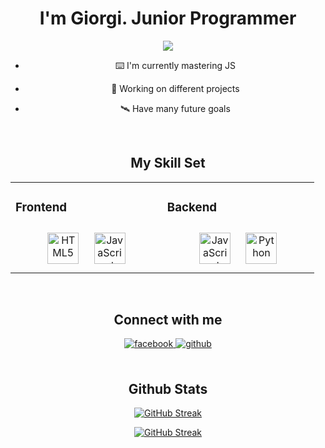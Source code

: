 <div align='center'>

# I'm Giorgi. Junior Programmer
![](https://komarev.com/ghpvc/?username=giorgigelashvili12&color=green)
  

-  ⌨️ I'm currently mastering JS  
  

- 📍 Working on different projects  
  

- 🛰️ Have many future goals  
  

<br/>  


## My Skill Set  
<table><tr><td valign="top" width="33%">



### Frontend  
<div align="center">  
<a href="https://en.wikipedia.org/wiki/HTML5" target="_blank"><img style="margin: 10px" src="https://profilinator.rishav.dev/skills-assets/html5-original-wordmark.svg" alt="HTML5" height="50" /></a>  
<a href="https://www.javascript.com/" target="_blank"><img style="margin: 10px" src="https://profilinator.rishav.dev/skills-assets/javascript-original.svg" alt="JavaScript" height="50" /></a>  
</div>

</td><td valign="top" width="33%">



### Backend  
<div align="center">  
<a href="https://www.javascript.com/" target="_blank"><img style="margin: 10px" src="https://profilinator.rishav.dev/skills-assets/javascript-original.svg" alt="JavaScript" height="50" /></a>  
<a href="https://www.python.org/" target="_blank"><img style="margin: 10px" src="https://profilinator.rishav.dev/skills-assets/python-original.svg" alt="Python" height="50" /></a>  
</div

</td></tr></table>  

<br/>  


## Connect with me  
<div align="center">
<a href="https://www.facebook.com/https://www.facebook.com/giorgi.gelashvili.969300/" target="_blank">
<img src=https://img.shields.io/badge/facebook-%232E87FB.svg?&style=for-the-badge&logo=facebook&logoColor=white alt=facebook style="margin-bottom: 5px;" />
</a>
<a href="https://github.com/https://github.com/giorgigelashvili12" target="_blank">
<img src=https://img.shields.io/badge/github-%2324292e.svg?&style=for-the-badge&logo=github&logoColor=white alt=github style="margin-bottom: 5px;" />
</a>  
</div>  
  

<br/>  


## Github Stats  
[![GitHub Streak](https://github-readme-streak-stats.herokuapp.com?user=giorgigelashvili12&theme=dracula&date_format=M%20j%5B%2C%20Y%5D&hide_current_streak=true&hide_longest_streak=true)](https://git.io/streak-stats)

<a href="https://git.io/streak-stats"><img src="https://github-readme-streak-stats.herokuapp.com?user=giorgigelashvili12&theme=dracula&date_format=M%20j%5B%2C%20Y%5D" alt="GitHub Streak" /></a>

<br/>  
</div>
